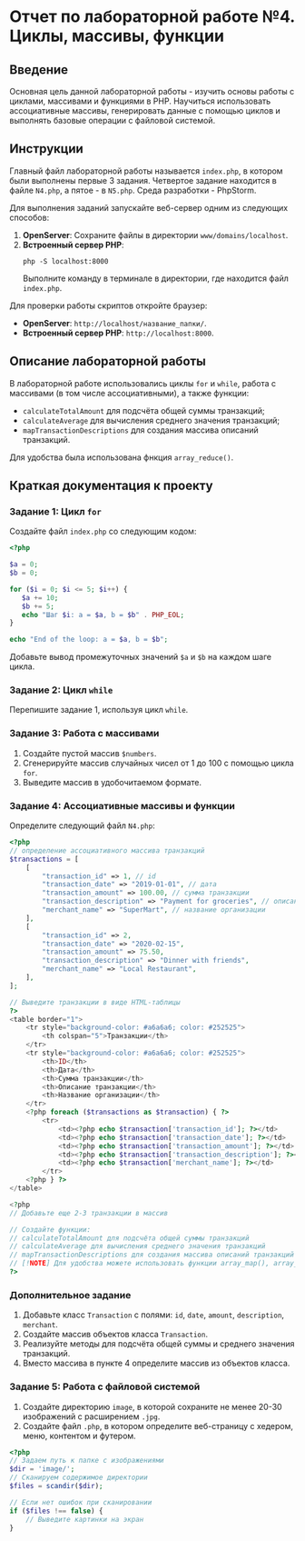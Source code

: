 # Отчет по лабораторной работе №4. Циклы, массивы, функции

## Введение
Основная цель данной лабораторной работы - изучить основы работы с циклами, массивами и функциями в PHP. Научиться использовать ассоциативные массивы, генерировать данные с помощью циклов и выполнять базовые операции с файловой системой.

## Инструкции
Главный файл лабораторной работы называется `index.php`, в котором были выполнены первые 3 задания. Четвертое задание находится в файле `N4.php`, а пятое - в `N5.php`. Среда разработки - PhpStorm.

Для выполнения заданий запускайте веб-сервер одним из следующих способов:

1. **OpenServer**: Сохраните файлы в директории `www/domains/localhost`.
2. **Встроенный сервер PHP**:
   ```
   php -S localhost:8000
   ```
   Выполните команду в терминале в директории, где находится файл `index.php`.

Для проверки работы скриптов откройте браузер:
- **OpenServer**: `http://localhost/название_папки/`.
- **Встроенный сервер PHP**: `http://localhost:8000`.

## Описание лабораторной работы
В лабораторной работе использовались циклы `for` и `while`, работа с массивами (в том числе ассоциативными), а также функции:
- `calculateTotalAmount` для подсчёта общей суммы транзакций;
- `calculateAverage` для вычисления среднего значения транзакций;
- `mapTransactionDescriptions` для создания массива описаний транзакций.

Для удобства была использована фнкция `array_reduce()`.

## Краткая документация к проекту
### Задание 1: Цикл `for`
Создайте файл `index.php` со следующим кодом:

```php
<?php

$a = 0;
$b = 0;

for ($i = 0; $i <= 5; $i++) {
   $a += 10;
   $b += 5;
   echo "Шаг $i: a = $a, b = $b" . PHP_EOL;
}

echo "End of the loop: a = $a, b = $b";
```

Добавьте вывод промежуточных значений `$a` и `$b` на каждом шаге цикла.

### Задание 2: Цикл `while`
Перепишите задание 1, используя цикл `while`.

### Задание 3: Работа с массивами
1. Создайте пустой массив `$numbers`.
2. Сгенерируйте массив случайных чисел от 1 до 100 с помощью цикла `for`.
3. Выведите массив в удобочитаемом формате.

### Задание 4: Ассоциативные массивы и функции
Определите следующий файл `N4.php`:

```php
<?php
// определение ассоциативного массива транзакций
$transactions = [
    [
        "transaction_id" => 1, // id
        "transaction_date" => "2019-01-01", // дата
        "transaction_amount" => 100.00, // сумма транзакции
        "transaction_description" => "Payment for groceries", // описание
        "merchant_name" => "SuperMart", // название организации
    ],
    [
        "transaction_id" => 2,
        "transaction_date" => "2020-02-15",
        "transaction_amount" => 75.50,
        "transaction_description" => "Dinner with friends",
        "merchant_name" => "Local Restaurant",
    ],
];

// Выведите транзакции в виде HTML-таблицы
?>
<table border="1">
    <tr style="background-color: #a6a6a6; color: #252525">
        <th colspan="5">Транзакции</th>
    </tr>
    <tr style="background-color: #a6a6a6; color: #252525">
        <th>ID</th>
        <th>Дата</th>
        <th>Сумма транзакции</th>
        <th>Описание транзакции</th>
        <th>Название организации</th>
    </tr>
    <?php foreach ($transactions as $transaction) { ?>
        <tr>
            <td><?php echo $transaction['transaction_id']; ?></td>
            <td><?php echo $transaction['transaction_date']; ?></td>
            <td><?php echo $transaction['transaction_amount']; ?></td>
            <td><?php echo $transaction['transaction_description']; ?></td>
            <td><?php echo $transaction['merchant_name']; ?></td>
        </tr>
    <?php } ?>
</table>

<?php
// Добавьте еще 2-3 транзакции в массив

// Создайте функции:
// calculateTotalAmount для подсчёта общей суммы транзакций
// calculateAverage для вычисления среднего значения транзакций
// mapTransactionDescriptions для создания массива описаний транзакций
// [!NOTE] Для удобства можете использовать функции array_map(), array_reduce()
?>
```

### Дополнительное задание
1. Добавьте класс `Transaction` с полями: `id`, `date`, `amount`, `description`, `merchant`.
2. Создайте массив объектов класса `Transaction`.
3. Реализуйте методы для подсчёта общей суммы и среднего значения транзакций.
4. Вместо массива в пункте 4 определите массив из объектов класса.

### Задание 5: Работа с файловой системой
1. Создайте директорию `image`, в которой сохраните не менее 20-30 изображений с расширением `.jpg`.
2. Создайте файл `.php`, в котором определите веб-страницу с хедером, меню, контентом и футером.

```php
<?php
// Задаем путь к папке с изображениями
$dir = 'image/';
// Сканируем содержимое директории
$files = scandir($dir);

// Если нет ошибок при сканировании
if ($files !== false) {
    // Выведите картинки на экран
}
```
